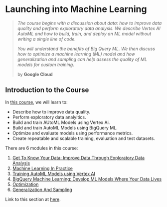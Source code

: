 # Launching into Machine Learning

> *The course begins with a discussion about data: how to improve data quality and perform exploratory data analysis. We describe Vertex AI AutoML and how to build, train, and deploy an ML model without writing a single line of code.*
>
> *You will understand the benefits of Big Query ML. We then discuss how to optimize a machine learning (ML) model and how generalization and sampling can help assess the quality of ML models for custom training.*
> 
> by  **Google Cloud**

## Introduction to the Course

In [this course](https://www.cloudskillsboost.google/course_templates/8), we will learn to:

* Describe how to improve data quality.
* Perform exploratory data analyitics.
* Build and train AUtoML Models using Vertex Ai.
* Build and train AutoML Models using BigQuery ML.
* Optimize and evaluate models using performance metrics.
* Create repeatable and scalable training, evaluation and test datasets.

There are 6 modules in this course:

1. [Get To Know Your Data: Improve Data Through Exploratory Data Analysis](https://github.com/LimJY03/GoogleCloudSkillsBoost/blob/main/Launching%20into%20Machine%20Learning/Module_01.md)
2. [Machine Learning In Practice](https://github.com/LimJY03/GoogleCloudSkillsBoost/blob/main/Launching%20into%20Machine%20Learning/Module_02.md)
3. [Training AutoML Models using Vertex AI]()
4. [BigQuery Machine Learning: Develop ML Models Where Your Data Lives]()
5. [Optimization]()
6. [Generalization And Sampling]()

Link to this section at [here](https://youtu.be/VY9X9l7EY2Q).